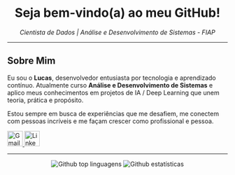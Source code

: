 <h1 align="center">  Seja bem-vindo(a) ao meu GitHub! </h1> 
<p align="center"><i>Cientista de Dados | Análise e Desenvolvimento de Sistemas - FIAP</i></p>

---

##  Sobre Mim

Eu sou o **Lucas**, desenvolvedor entusiasta por tecnologia e aprendizado contínuo. Atualmente curso **Análise e Desenvolvimento de Sistemas** e aplico meus conhecimentos em projetos de IA / Deep Learning que unem teoria, prática e propósito.

Estou sempre em busca de experiências que me desafiem, me conectem com pessoas incríveis e me façam crescer como profissional e pessoa. 

  <a href="mailto:lucas.ffialho06@gmail.com">
    <img src="https://img.shields.io/static/v1?message=Gmail&logo=gmail&label=&color=FF6584&logoColor=white&labelColor=&style=for-the-badge" height="35" alt="Gmail logo" />
  </a> 
  <a href="https://www.linkedin.com/in/lucas-fialho-0389932ab/">
    <img src="https://img.shields.io/static/v1?message=LinkedIn&logo=linkedin&label=&color=0077B5&logoColor=white&labelColor=&style=for-the-badge" height="35" alt="LinkedIn logo" />
  </a>

---

<div align="center">
  <img src="https://github-readme-stats.vercel.app/api/top-langs/?username=lucasdafialho&layout=compact&langs_count=20&theme=tokyonight" alt="Github top linguagens"/>
  <img src="https://github-readme-streak-stats.herokuapp.com/?user=lucasdafialho&theme=tokyonight" alt="Github estatísticas"/>
</div>

<br>
